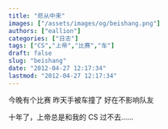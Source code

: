 ```yaml
---
title: "悲从中来"
images: ["/assets/images/og/beishang.png"]
authors: ["eallion"]
categories: ["日志"]
tags: ["CS","上帝","比赛","车"]
draft: false
slug: "beishang"
date: "2012-04-27 12:17:34"
lastmod: "2012-04-27 12:17:34"
---
```


今晚有个比赛
昨天手被车撞了
好在不影响队友

十年了，上帝总是和我的 CS 过不去……
